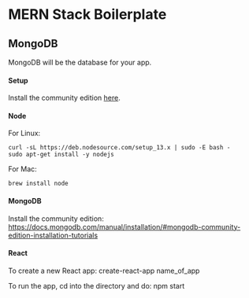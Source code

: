 # MERN Stack Boilerplate

## MongoDB

MongoDB will be the database for your app.

#### Setup

Install the community edition [here](https://docs.mongodb.com/manual/installation/#mongodb-community-edition-installation-tutorials).

#### Node

For Linux:
```
curl -sL https://deb.nodesource.com/setup_13.x | sudo -E bash -
sudo apt-get install -y nodejs
```

For Mac:
```
brew install node
```

#### MongoDB

Install the community edition:
https://docs.mongodb.com/manual/installation/#mongodb-community-edition-installation-tutorials

#### React

To create a new React app:
create-react-app name_of_app

To run the app, cd into the directory and do:
npm start


